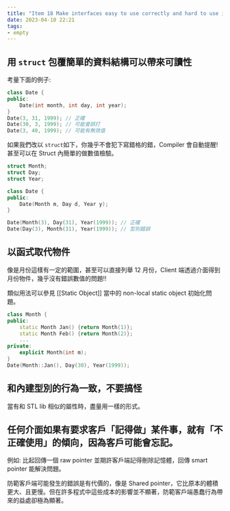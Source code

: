 ```yaml
---
title: "Item 18 Make interfaces easy to use correctly and hard to use incorrectly"
date: 2023-04-10 22:21
tags:
- empty
---
```


## 用 `struct` 包覆簡單的資料結構可以帶來可讀性

考量下面的例子: 

```cpp
class Date {
public:
	Date(int month, int day, int year);
}
Date(3, 31, 1999); // 正確
Date(30, 3, 1999); // 可能會誤打
Date(3, 40, 1999); // 可能有無效值
```

如果我們改以 `struct`如下，你幾乎不會犯下寫錯格的錯，Compiler 會自動提醒! 甚至可以在 Struct 內簡單的做數值檢驗。

```cpp
struct Month;
struct Day;
struct Year;

class Date {
public:
	Date(Month m, Day d, Year y);
}

Date(Month(3), Day(31), Year(1999)); // 正確
Date(Day(3), Month(31), Year(1999)); // 型別錯誤
```


## 以函式取代物件

像是月份這樣有一定的範圍，甚至可以直接列舉 12 月份，Client 端透過介面得到月份物件，幾乎沒有錯誤數值的問題!!

類似用法可以參見 [[Static Object]] 當中的 non-local static object 初始化問題。

```cpp
class Month {
public:
	static Month Jan() {return Month(1)};
	static Month Feb() {return Month(2)};
	...
private:
	explicit Month(int m);
}
Date(Month::Jan(), Day(30), Year(1999));
```

## 和內建型別的行為一致，不要搞怪

當有和 STL lib 相似的屬性時，盡量用一樣的形式。

## 任何介面如果有要求客戶「記得做」某件事，就有「不正確使用」的傾向，因為客戶可能會忘記。

例如: 比起回傳一個 raw pointer 並期許客戶端記得刪除記憶體，回傳 smart pointer 能解決問題。

防範客戶端可能發生的錯誤是有代價的，像是 Shared pointer，它比原本的體積更大、且更慢。但在許多程式中這些成本的影響並不顯著，防範客戶端愚蠢行為帶來的益處卻極為顯著。

